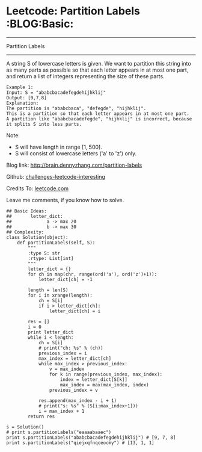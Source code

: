 # Leetcode: Partition Labels     :BLOG:Basic:


---

Partition Labels  

---

A string S of lowercase letters is given. We want to partition this string into as many parts as possible so that each letter appears in at most one part, and return a list of integers representing the size of these parts.  

    Example 1:
    Input: S = "ababcbacadefegdehijhklij"
    Output: [9,7,8]
    Explanation:
    The partition is "ababcbaca", "defegde", "hijhklij".
    This is a partition so that each letter appears in at most one part.
    A partition like "ababcbacadefegde", "hijhklij" is incorrect, because it splits S into less parts.

Note:  
-   S will have length in range [1, 500].
-   S will consist of lowercase letters ('a' to 'z') only.

Blog link: <http://brain.dennyzhang.com/partition-labels>  

Github: [challenges-leetcode-interesting](https://github.com/DennyZhang/challenges-leetcode-interesting/tree/master/partition-labels)  

Credits To: [leetcode.com](https://leetcode.com/problems/partition-labels/description)  

Leave me comments, if you know how to solve.  

    ## Basic Ideas:
    ##       letter_dict:
    ##             a -> max 20
    ##             b -> max 30
    ## Complexity:
    class Solution(object):
        def partitionLabels(self, S):
            """
            :type S: str
            :rtype: List[int]
            """
            letter_dict = {}
            for ch in map(chr, range(ord('a'), ord('z')+1)):
                letter_dict[ch] = -1
    
            length = len(S)
            for i in xrange(length):
                ch = S[i]
                if i > letter_dict[ch]:
                    letter_dict[ch] = i
    
            res = []
            i = 0
            print letter_dict
            while i < length:
                ch = S[i]
                # print("ch: %s" % (ch))
                previous_index = i
                max_index = letter_dict[ch]
                while max_index > previous_index:
                    v = max_index
                    for k in range(previous_index, max_index):
                        index = letter_dict[S[k]]
                        max_index = max(max_index, index)
                    previous_index = v
    
                res.append(max_index - i + 1)
                # print("s: %s" % (S[i:max_index+1]))
                i = max_index + 1
            return res
    
    s = Solution()
    # print s.partitionLabels("eaaaabaaec")
    print s.partitionLabels("ababcbacadefegdehijhklij") # [9, 7, 8]
    print s.partitionLabels("qiejxqfnqceocmy") # [13, 1, 1]